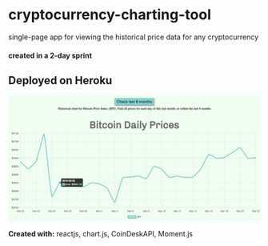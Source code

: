 # cryptocurrency-charting-tool

single-page app for viewing the historical price data for any cryptocurrency

#### created in a 2-day sprint

## Deployed on Heroku

![](/image/2019-03-23-10-49-41.png)

**Created with:** reactjs, chart.js, CoinDeskAPI, Moment.js
